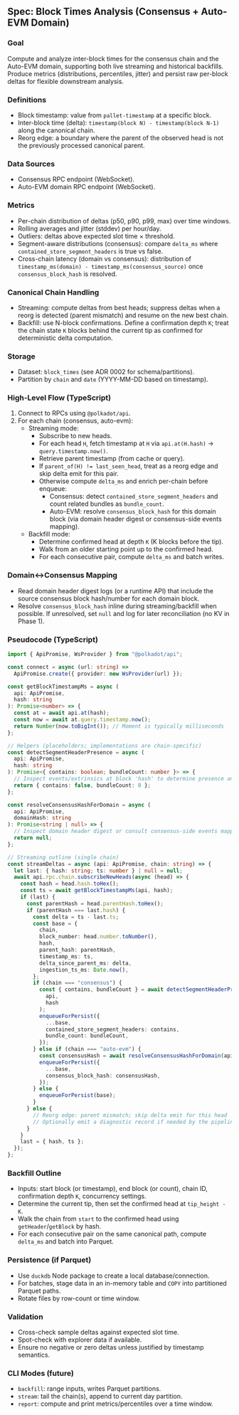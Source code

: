 ## Spec: Block Times Analysis (Consensus + Auto-EVM Domain)

### Goal

Compute and analyze inter-block times for the consensus chain and the Auto-EVM domain, supporting both live streaming and historical backfills. Produce metrics (distributions, percentiles, jitter) and persist raw per-block deltas for flexible downstream analysis.

### Definitions

- Block timestamp: value from `pallet-timestamp` at a specific block.
- Inter-block time (delta): `timestamp(block N) - timestamp(block N-1)` along the canonical chain.
- Reorg edge: a boundary where the parent of the observed head is not the previously processed canonical parent.

### Data Sources

- Consensus RPC endpoint (WebSocket).
- Auto-EVM domain RPC endpoint (WebSocket).

### Metrics

- Per-chain distribution of deltas (p50, p90, p99, max) over time windows.
- Rolling averages and jitter (stddev) per hour/day.
- Outliers: deltas above expected slot time × threshold.
- Segment-aware distributions (consensus): compare `delta_ms` where `contained_store_segment_headers` is true vs false.
- Cross-chain latency (domain vs consensus): distribution of `timestamp_ms(domain) - timestamp_ms(consensus_source)` once `consensus_block_hash` is resolved.

### Canonical Chain Handling

- Streaming: compute deltas from best heads; suppress deltas when a reorg is detected (parent mismatch) and resume on the new best chain.
- Backfill: use N-block confirmations. Define a confirmation depth `K`; treat the chain state `K` blocks behind the current tip as confirmed for deterministic delta computation.

### Storage

- Dataset: `block_times` (see ADR 0002 for schema/partitions).
- Partition by `chain` and `date` (YYYY-MM-DD based on timestamp).

### High-Level Flow (TypeScript)

1. Connect to RPCs using `@polkadot/api`.
2. For each chain (consensus, auto-evm):
   - Streaming mode:
     - Subscribe to new heads.
     - For each head `H`, fetch timestamp at `H` via `api.at(H.hash)` → `query.timestamp.now()`.
     - Retrieve parent timestamp (from cache or query).
     - If `parent_of(H) != last_seen_head`, treat as a reorg edge and skip delta emit for this pair.
     - Otherwise compute `delta_ms` and enrich per-chain before enqueue:
       - Consensus: detect `contained_store_segment_headers` and count related bundles as `bundle_count`.
       - Auto-EVM: resolve `consensus_block_hash` for this domain block (via domain header digest or consensus-side events mapping).
   - Backfill mode:
     - Determine confirmed head at depth `K` (K blocks before the tip).
     - Walk from an older starting point up to the confirmed head.
     - For each consecutive pair, compute `delta_ms` and batch writes.

### Domain↔Consensus Mapping

- Read domain header digest logs (or a runtime API) that include the source consensus block hash/number for each domain block.
- Resolve `consensus_block_hash` inline during streaming/backfill when possible. If unresolved, set `null` and log for later reconciliation (no KV in Phase 1).

### Pseudocode (TypeScript)

```ts
import { ApiPromise, WsProvider } from "@polkadot/api";

const connect = async (url: string) =>
  ApiPromise.create({ provider: new WsProvider(url) });

const getBlockTimestampMs = async (
  api: ApiPromise,
  hash: string
): Promise<number> => {
  const at = await api.at(hash);
  const now = await at.query.timestamp.now();
  return Number(now.toBigInt()); // Moment is typically milliseconds
};

// Helpers (placeholders; implementations are chain-specific)
const detectSegmentHeaderPresence = async (
  api: ApiPromise,
  hash: string
): Promise<{ contains: boolean; bundleCount: number }> => {
  // Inspect events/extrinsics at block 'hash' to determine presence and count
  return { contains: false, bundleCount: 0 };
};

const resolveConsensusHashForDomain = async (
  api: ApiPromise,
  domainHash: string
): Promise<string | null> => {
  // Inspect domain header digest or consult consensus-side events mapping
  return null;
};

// Streaming outline (single chain)
const streamDeltas = async (api: ApiPromise, chain: string) => {
  let last: { hash: string; ts: number } | null = null;
  await api.rpc.chain.subscribeNewHeads(async (head) => {
    const hash = head.hash.toHex();
    const ts = await getBlockTimestampMs(api, hash);
    if (last) {
      const parentHash = head.parentHash.toHex();
      if (parentHash === last.hash) {
        const delta = ts - last.ts;
        const base = {
          chain,
          block_number: head.number.toNumber(),
          hash,
          parent_hash: parentHash,
          timestamp_ms: ts,
          delta_since_parent_ms: delta,
          ingestion_ts_ms: Date.now(),
        };
        if (chain === "consensus") {
          const { contains, bundleCount } = await detectSegmentHeaderPresence(
            api,
            hash
          );
          enqueueForPersist({
            ...base,
            contained_store_segment_headers: contains,
            bundle_count: bundleCount,
          });
        } else if (chain === "auto-evm") {
          const consensusHash = await resolveConsensusHashForDomain(api, hash);
          enqueueForPersist({
            ...base,
            consensus_block_hash: consensusHash,
          });
        } else {
          enqueueForPersist(base);
        }
      } else {
        // Reorg edge: parent mismatch; skip delta emit for this head
        // Optionally emit a diagnostic record if needed by the pipeline
      }
    }
    last = { hash, ts };
  });
};
```

### Backfill Outline

- Inputs: start block (or timestamp), end block (or count), chain ID, confirmation depth `K`, concurrency settings.
- Determine the current tip, then set the confirmed head at `tip_height - K`.
- Walk the chain from `start` to the confirmed head using `getHeader`/`getBlock` by hash.
- For each consecutive pair on the same canonical path, compute `delta_ms` and batch into Parquet.

### Persistence (if Parquet)

- Use `duckdb` Node package to create a local database/connection.
- For batches, stage data in an in-memory table and `COPY` into partitioned Parquet paths.
- Rotate files by row-count or time window.

### Validation

- Cross-check sample deltas against expected slot time.
- Spot-check with explorer data if available.
- Ensure no negative or zero deltas unless justified by timestamp semantics.

### CLI Modes (future)

- `backfill`: range inputs, writes Parquet partitions.
- `stream`: tail the chain(s), append to current day partition.
- `report`: compute and print metrics/percentiles over a time window.
